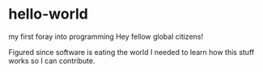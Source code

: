 # hello-world
my first foray into programming
Hey fellow global citizens!

Figured since software is eating the world I needed to learn how this stuff works so I can contribute.
